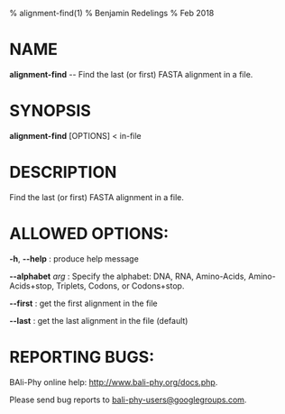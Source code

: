 % alignment-find(1)
% Benjamin Redelings
% Feb 2018

# NAME

**alignment-find** -- Find the last (or first) FASTA alignment in a file.

# SYNOPSIS

**alignment-find** [OPTIONS] < in-file

# DESCRIPTION

Find the last (or first) FASTA alignment in a file.

# ALLOWED OPTIONS:
**-h**, **--help**
: produce help message

**--alphabet** _arg_
: Specify the alphabet: DNA, RNA, Amino-Acids, Amino-Acids+stop, Triplets, Codons, or Codons+stop.

**--first**
: get the first alignment in the file

**--last**
: get the last alignment in the file (default)


# REPORTING BUGS:
 BAli-Phy online help: <http://www.bali-phy.org/docs.php>.

Please send bug reports to <bali-phy-users@googlegroups.com>.

